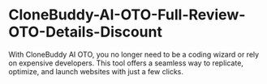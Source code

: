# CloneBuddy-AI-OTO-Full-Review-OTO-Details-Discount
With CloneBuddy AI OTO, you no longer need to be a coding wizard or rely on expensive developers. This tool offers a seamless way to replicate, optimize, and launch websites with just a few clicks.
